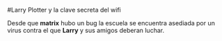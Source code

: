 #Larry Plotter y la clave secreta del wifi

Desde que **matrix** hubo un bug la escuela se encuentra asediada por un virus
contra el que **Larry** y sus amigos deberan luchar.


